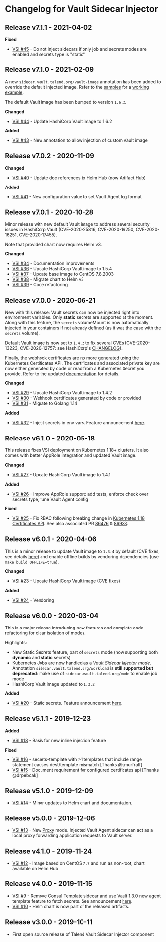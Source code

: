 # Changelog for Vault Sidecar Injector

## Release v7.1.1 - 2021-04-02

**Fixed**

- [VSI #45](https://github.com/Talend/vault-sidecar-injector/pull/45) - Do not inject sidecars if only job and secrets modes are enabled and secrets type is "static"

## Release v7.1.0 - 2021-02-09

A new `sidecar.vault.talend.org/vault-image` annotation has been added to override the default injected image. Refer to the [samples](samples) for a [working example](samples/app-dep-10-secrets_custom_image_notify.yaml).

The default Vault image has been bumped to version `1.6.2`.

**Changed**

- [VSI #44](https://github.com/Talend/vault-sidecar-injector/pull/44) - Update HashiCorp Vault image to 1.6.2

**Added**

- [VSI #43](https://github.com/Talend/vault-sidecar-injector/pull/43) - New annotation to allow injection of custom Vault image

## Release v7.0.2 - 2020-11-09

**Changed**

- [VSI #40](https://github.com/Talend/vault-sidecar-injector/pull/40) - Update doc references to Helm Hub (now Artifact Hub)

**Added**

- [VSI #41](https://github.com/Talend/vault-sidecar-injector/pull/41) - New configuration value to set Vault Agent log format

## Release v7.0.1 - 2020-10-28

Minor release with new default Vault image to address several security issues in HashiCorp Vault (CVE-2020-25816, CVE-2020-16250, CVE-2020-16251, CVE-2020-17455).

Note that provided chart now requires Helm v3.

**Changed**

- [VSI #34](https://github.com/Talend/vault-sidecar-injector/pull/34) - Documentation improvements
- [VSI #36](https://github.com/Talend/vault-sidecar-injector/pull/36) - Update HashiCorp Vault image to 1.5.4
- [VSI #37](https://github.com/Talend/vault-sidecar-injector/pull/37) - Update base image to CentOS 7.8.2003
- [VSI #38](https://github.com/Talend/vault-sidecar-injector/pull/38) - Migrate chart to Helm v3
- [VSI #39](https://github.com/Talend/vault-sidecar-injector/pull/39) - Code refactoring

## Release v7.0.0 - 2020-06-21

New with this release: Vault secrets can now be injected right into environment variables. Only **static** secrets are supported at the moment. Along with this feature, the `secrets` volumeMount is now automatically injected in your containers if not already defined (as it was the case with the `secrets` volume).

Default Vault image is now set to `1.4.2` to fix several CVEs (CVE-2020-13223, CVE-2020-12757: see HashiCorp's [CHANGELOG](https://github.com/hashicorp/vault/blob/master/CHANGELOG.md#142-may-21st-2020)).

Finally, the webhook certificates are no more generated using the Kubernetes Certificates API. The certificates and associated private key are now either generated by code or read from a Kubernetes Secret you provide. Refer to the updated [documentation](https://github.com/Talend/vault-sidecar-injector/blob/master/doc/Deploy.md#webhook-certificates) for details.

**Changed**

- [VSI #29](https://github.com/Talend/vault-sidecar-injector/pull/29) - Update HashiCorp Vault image to 1.4.2
- [VSI #30](https://github.com/Talend/vault-sidecar-injector/pull/30) - Webhook certificates generated by code or provided
- [VSI #31](https://github.com/Talend/vault-sidecar-injector/pull/31) - Migrate to Golang 1.14

**Added**

- [VSI #32](https://github.com/Talend/vault-sidecar-injector/pull/32) - Inject secrets in env vars. Feature announcement [here](https://github.com/Talend/vault-sidecar-injector/blob/master/doc/announcements/Injecting-secrets-in-env.md).

## Release v6.1.0 - 2020-05-18

This release fixes VSI deployment on Kubernetes 1.18+ clusters. It also comes with better AppRole integration and updated Vault image.

**Changed**

- [VSI #27](https://github.com/Talend/vault-sidecar-injector/pull/27) - Update HashiCorp Vault image to 1.4.1

**Added**

- [VSI #26](https://github.com/Talend/vault-sidecar-injector/pull/26) - Improve AppRole support: add tests, enforce check over secrets type, tune Vault Agent config

**Fixed**

- [VSI #25](https://github.com/Talend/vault-sidecar-injector/pull/25) - Fix RBAC following breaking change in [Kubernetes 1.18 Certificates API](https://github.com/kubernetes/enhancements/blob/master/keps/sig-auth/20190607-certificates-api.md). See also associated PR [86476](https://github.com/kubernetes/kubernetes/pull/86476) & [86933](https://github.com/kubernetes/kubernetes/pull/86933).

## Release v6.0.1 - 2020-04-06

This is a minor release to update Vault image to `1.3.4` by default (CVE fixes, see details [here](https://github.com/hashicorp/vault/blob/master/CHANGELOG.md#134-march-19th-2020)) and enable offline builds by vendoring dependencies (use `make build OFFLINE=true`).

**Changed**

- [VSI #23](https://github.com/Talend/vault-sidecar-injector/pull/23) - Update HashiCorp Vault image (CVE fixes)

**Added**

- [VSI #24](https://github.com/Talend/vault-sidecar-injector/pull/24) - Vendoring

## Release v6.0.0 - 2020-03-04

This is a major release introducing new features and complete code refactoring for clear isolation of modes.

Highlights:

- New Static Secrets feature, part of `secrets` mode (now supporting both **dynamic** and **static** secrets)
- Kubernetes Jobs are now handled as a *Vault Sidecar Injector mode*. Annotation `sidecar.vault.talend.org/workload` is **still supported but deprecated**: make use of `sidecar.vault.talend.org/mode` to enable job mode
- HashiCorp Vault image updated to `1.3.2`

**Added**

- [VSI #20](https://github.com/Talend/vault-sidecar-injector/pull/20) - Static secrets. Feature announcement [here](https://github.com/Talend/vault-sidecar-injector/blob/master/doc/announcements/Static-vs-Dynamic-Secrets.md).

## Release v5.1.1 - 2019-12-23

**Added**

- [VSI #18](https://github.com/Talend/vault-sidecar-injector/pull/18) - Basis for new inline injection feature

**Fixed**

- [VSI #16](https://github.com/Talend/vault-sidecar-injector/issues/16) - secrets-template with >1 templates that include range statement causes dest/template mismatch [Thanks @smurfralf]
- [VSI #15](https://github.com/Talend/vault-sidecar-injector/issues/15) - Document requirement for configured certificates api [Thanks @drpebcak]

## Release v5.1.0 - 2019-12-09

- [VSI #14](https://github.com/Talend/vault-sidecar-injector/pull/14) - Minor updates to Helm chart and documentation.

## Release v5.0.0 - 2019-12-06

- [VSI #13](https://github.com/Talend/vault-sidecar-injector/pull/13) - New [Proxy](https://github.com/Talend/vault-sidecar-injector/blob/master/doc/announcements/Discovering-Vault-Sidecar-Injector-Proxy.md) mode. Injected Vault Agent sidecar can act as a local proxy forwarding application requests to Vault server.

## Release v4.1.0 - 2019-11-24

- [VSI #12](https://github.com/Talend/vault-sidecar-injector/pull/12) - Image based on CentOS `7.7` and run as non-root, chart available on Helm Hub

## Release v4.0.0 - 2019-11-15

- [VSI #9](https://github.com/Talend/vault-sidecar-injector/pull/9) - Remove Consul Template sidecar and use Vault 1.3.0 new agent template feature to fetch secrets. See announcement [here](https://github.com/Talend/vault-sidecar-injector/blob/master/doc/announcements/Leveraging-Vault-Agent-Template.md).
- [VSI #10](https://github.com/Talend/vault-sidecar-injector/pull/10) - Helm chart is now part of the released artifacts.

## Release v3.0.0 - 2019-10-11

- First open source release of Talend Vault Sidecar Injector component
